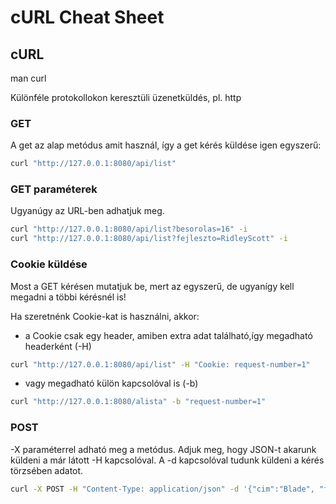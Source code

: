 # cURL Cheat Sheet

## cURL
man curl

Különféle protokollokon keresztüli üzenetküldés, pl. http

### GET

A get az alap metódus amit használ, így a get kérés küldése igen egyszerű:

```bash
curl "http://127.0.0.1:8080/api/list"
```
### GET paraméterek
Ugyanúgy az URL-ben adhatjuk meg.

```bash
curl "http://127.0.0.1:8080/api/list?besorolas=16" -i
curl "http://127.0.0.1:8080/api/list?fejleszto=RidleyScott" -i
```

### Cookie küldése
Most a GET kérésen mutatjuk be, mert az egyszerű, de ugyanígy kell megadni a többi kérésnél is!

Ha szeretnénk Cookie-kat is használni, akkor:
- a Cookie csak egy header, amiben extra adat található,így megadható headerként (-H)
```bash
curl "http://127.0.0.1:8080/api/list" -H "Cookie: request-number=1"
```
- vagy megadható külön kapcsolóval is (-b)
```bash
curl "http://127.0.0.1:8080/alista" -b "request-number=1"
```

### POST

-X paraméterrel adható meg a metódus.
Adjuk meg, hogy JSON-t akarunk küldeni a már látott -H kapcsolóval.
A -d kapcsolóval tudunk küldeni a kérés törzsében adatot.

```bash
curl -X POST -H "Content-Type: application/json" -d '{"cim":"Blade", "fejleszto":"JamesCameron", "ar":130, "besorolas":18}' "http://127.0.0.1:8080/api/add"
```
